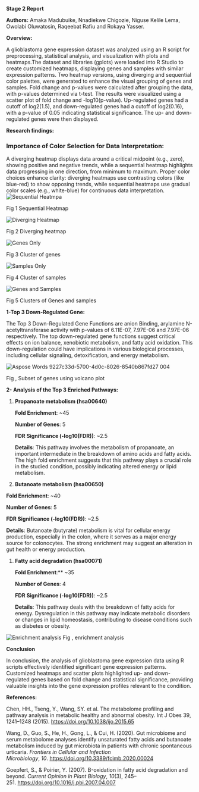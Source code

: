 ﻿**Stage 2 Report**

**Authors:** Amaka Madubuike, Nnadiekwe Chigozie, Niguse Kelile Lema, Owolabi Oluwatosin, Raqeebat Rafiu and Rokaya Yasser.

**Overview:**

A glioblastoma gene expression dataset was analyzed using an R script for preprocessing, statistical analysis, and visualization with plots and heatmaps.The dataset and libraries (gplots) were loaded into R Studio to create customized heatmaps, displaying genes and samples with similar expression patterns. Two heatmap versions, using diverging and sequential color palettes, were generated to enhance the visual grouping of genes and samples. Fold change and p-values were calculated after grouping the data, with p-values determined via t-test. The results were visualized using a scatter plot of fold change and -log10(p-value). Up-regulated genes had a cutoff of log2(1.5), and down-regulated genes had a cutoff of log2(0.16), with a p-value of 0.05 indicating statistical significance. The up- and down-regulated genes were then displayed.

**Research findings:**
### **Importance of Color Selection for Data Interpretation:**
A diverging heatmap displays data around a critical midpoint (e.g., zero), showing positive and negative trends, while a sequential heatmap highlights data progressing in one direction, from minimum to maximum. Proper color choices enhance clarity: diverging heatmaps use contrasting colors (like blue-red) to show opposing trends, while sequential heatmaps use gradual color scales (e.g., white-blue) for continuous data interpretation.
![Sequential Heatmpa](https://github.com/user-attachments/assets/427d3354-14e8-4fc3-98a5-53dcbdf410a2)

Fig 1 Sequential Heatmap

![Diverging Heatmap](https://github.com/user-attachments/assets/1dbb6e36-d1b6-48dd-8cd8-9879766abeac)

Fig 2 Diverging heatmap

![Genes Only](https://github.com/user-attachments/assets/3e50abc1-dda8-4fbb-adff-e051f951398a)

Fig 3 Cluster of genes 

![Samples Only](https://github.com/user-attachments/assets/d1c711c5-4a27-497d-8507-f8c50a5b9e50)

Fig 4 Cluster of samples

![Genes and Samples](https://github.com/user-attachments/assets/c9457584-e401-4dc6-9b14-88fe0395db43)

Fig 5 Clusters of Genes and samples 



**1-Top 3 Down-Regulated Gene:**

The Top 3 Down-Regulated Gene Functions are anion Binding, arylamine N-acetyltransferase activity with p-values of 6.11E-07, 7.97E-06 and 7.97E-06 respectively. The top down-regulated gene functions suggest critical effects on ion balance, xenobiotic metabolism, and fatty acid oxidation. This down-regulation could have implications in various biological processes, including cellular signaling, detoxification, and energy metabolism.


![Aspose Words 9227c33d-5700-4d0c-8026-8540b867fd27 004](https://github.com/user-attachments/assets/842e9f21-e550-4a04-97d9-29dcfb1c258a)

Fig , Subset of genes using volcano plot

<a name="_dyuw9vq7ypv7"></a>**2- Analysis of the Top 3 Enriched Pathways:**

1. **Propanoate metabolism (hsa00640)**

   **Fold Enrichment**: ~45

   **Number of Genes**: 5

   **FDR Significance (-log10(FDR))**: ~2.5

   **Details**: This pathway involves the metabolism of propanoate, an important intermediate in the breakdown of amino acids and fatty acids. The high fold enrichment suggests that this pathway plays a crucial role in the studied condition, possibly indicating altered energy or lipid metabolism.

1. **Butanoate metabolism (hsa00650)**

**Fold Enrichment**: ~40

**Number of Genes**: 5

**FDR Significance (-log10(FDR))**: ~2.5

**Details**: Butanoate (butyrate) metabolism is vital for cellular energy production, especially in the colon, where it serves as a major energy source for colonocytes. The strong enrichment may suggest an alteration in gut health or energy production.

1. **Fatty acid degradation (hsa00071)**

   **Fold Enrichment**:** ~35

   **Number of Genes**: 4

   **FDR Significance (-log10(FDR))**: ~2.5

   **Details**: This pathway deals with the breakdown of fatty acids for energy. Dysregulation in this pathway may indicate metabolic disorders or changes in lipid homeostasis, contributing to disease conditions such as diabetes or obesity.
   
![Enrichment analysis](https://github.com/user-attachments/assets/b12fc8b7-5308-4b25-b0c1-9692dfedd6d3)
Fig , enrichment analysis 

**Conclusion** 

In conclusion, the analysis of glioblastoma gene expression data using R scripts effectively identified significant gene expression patterns. Customized heatmaps and scatter plots highlighted up- and down-regulated genes based on fold change and statistical significance, providing valuable insights into the gene expression profiles relevant to the condition.

**References:**

Chen, HH., Tseng, Y., Wang, SY. et al. The metabolome profiling and pathway analysis in metabolic healthy and abnormal obesity. Int J Obes 39, 1241–1248 (2015). <https://doi.org/10.1038/ijo.2015.65>

Wang, D., Guo, S., He, H., Gong, L., & Cui, H. (2020). Gut microbiome and serum metabolome analyses identify unsaturated fatty acids and butanoate metabolism induced by gut microbiota in patients with chronic spontaneous urticaria. *Frontiers in Cellular and Infection Microbiology*, *10*. <https://doi.org/10.3389/fcimb.2020.00024>

Goepfert, S., & Poirier, Y. (2007). Β-oxidation in fatty acid degradation and beyond. *Current Opinion in Plant Biology*, *10*(3), 245–251. <https://doi.org/10.1016/j.pbi.2007.04.007>


